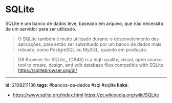 # SQLite

SQLite é um banco de dados leve, baseado em arquivo, que não necessita de um servidor para ser utilizado.

> O SQLite também é muito utilizado durante o desenvolvimento das aplicações, para então ser substituído por um banco de dados mais robusto, como PostgreSQL ou MySQL, quando em produção.



>  DB Browser for SQLite_ (DB4S) is a high quality, visual, open source tool to create, design, and edit database files compatible with SQLite.
> https://sqlitebrowser.org/dl/

---
**id**:  2108211136
**tags**: #bancos-da-dados #sql #sqlite
**links**:
- https://www.sqlite.org/index.html
https://pt.wikipedia.org/wiki/SQLite